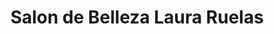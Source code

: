 ---
title: "Salon de Belleza Laura Ruelas"
url: /villa-de-alvarez/salon-de-belleza-laura-ruelas/
shop: cosméticos
---